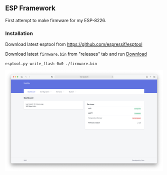 ## ESP Framework

First attempt to make firmware for my ESP-8226.

### Installation 
Download latest esptool from https://github.com/espressif/esptool

Download latest `firmware.bin` from "releases" tab and run [Download](https://github.com/yuksbg/esp8226-firmware/releases/latest/download/firmware.bin)

```
esptool.py write_flash 0x0 ./firmware.bin
```

![Alt text](.github/shot_2.png?raw=true "Screenshot")